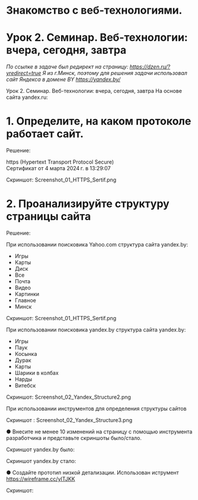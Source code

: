 # Знакомство с веб-технологиями.

# Урок 2. Семинар. Веб-технологии: вчера, сегодня, завтра

_По ссылке в задаче был редирект на страницу:
https://dzen.ru/?yredirect=true
 Я из г.Минск, поэтому для решения задачи использовал сайт Яндекса в домене BY https://yandex.by/_

Урок 2. Семинар. Веб-технологии: вчера, сегодня, завтра
На основе сайта yandex.ru:

# 1. Определите, на каком протоколе работает сайт.
Решение:

https (Hypertext Transport Protocol Secure)  
Сертификат от 4 марта 2024 г. в 13:29:07

Скриншот: Screenshot_01_HTTPS_Sertif.png

# 2. Проанализируйте структуру страницы сайта

Решение:

При использовании поисковика Yahoo.com структура сайта yandex.by:
- Игры
- Карты
- Диск
- Все
- Почта
- Видео
- Картинки
- Главное
- Минск

Скриншот: Screenshot_01_HTTPS_Sertif.png

При использовании поисковика yandex.by структура сайта yandex.by: 
- Игры
- Паук
- Косынка
- Дурак
- Карты
- Шарики в колбах
- Нарды
- Витебск

Скриншот: Screenshot_02_Yandex_Structure2.png

При использовании инструментов для определения структуры сайтов

Скриншот : Screenshot_02_Yandex_Structure3.png

● Внесите не менее 10 изменений на страницу с помощью инструмента разработчика и представьте скриншоты было/стало.

Скриншот yandex.by было:

Скриншот yandex.by стало:


● Создайте прототип низкой детализации.
Использован иструмент https://wireframe.cc/yITJKK

Скриншот:
